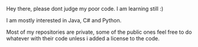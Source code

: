 Hey there, please dont judge my poor code. I am learning still :)

I am mostly interested in Java, C# and Python.

Most of my repositories are private, some of the public ones feel free to do whatever with their code unless i added a license to the code.
